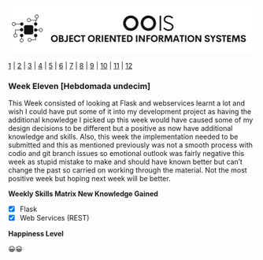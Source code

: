 ![Logo](Image/LogoW.png)

[1](/MyPortfolio/OOIS/Unit01.html) | [2](/MyPortfolio/OOIS/Unit02.html) | [3](/MyPortfolio/OOIS/Unit03.html) | [4](/MyPortfolio/OOIS/Unit04.html) | [5](/MyPortfolio/OOIS/Unit05.html) | [6](/MyPortfolio/OOIS/Unit06.html) | [7](/MyPortfolio/OOIS/Unit07.html) | [8](/MyPortfolio/OOIS/Unit08.html) | [9](/MyPortfolio/OOIS/Unit09.html) | [10](/MyPortfolio/OOIS/Unit10.html) | [11](/MyPortfolio/OOIS/Unit11.html) | [12](/MyPortfolio/OOIS/Unit12.html)

### Week Eleven [Hebdomada undecim]

This Week consisted of looking at Flask and webservices learnt a lot and wish I could have put some of it into my development project as having the additional knowledge I picked up this week would have caused some of my design decisions to be different but a positive as now have additional knowledge and skills. Also, this week the implementation needed to be submitted and this as mentioned previously was not a smooth process with codio and git branch issues so emotional outlook was fairly negative this week as stupid mistake to make and should have known better but can’t change the past so carried on working through the material. Not the most positive week but hoping next week will be better. 

**Weekly Skills Matrix New Knowledge Gained**

- [x] Flask
- [X] Web Services (REST)

**Happiness Level**

😀😀

